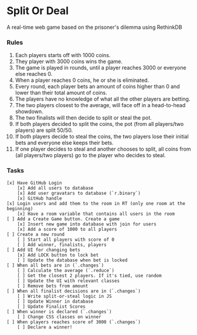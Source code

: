 
# Split Or Deal

A real-time web game based on the prisoner's dilemma using RethinkDB

### Rules

1. Each players starts off with 1000 coins.
2. They player with 3000 coins wins the game.
3. The game is played in rounds, until a player reaches 3000 or everyone else reaches 0.
4. When a player reaches 0 coins, he or she is eliminated.
5. Every round, each player bets an amount of coins higher than 0 and lower than their total amount of coins.
6. The players have no knowledge of what all the other players are betting.
6. The two players closest to the average, will face off in a head-to-head showdown.
7. The two finalists will then decide to split or steal the pot.
8. If both players decided to split the coins, the pot (from all players/two players) are split 50/50.
9. If both players decide to steal the coins, the two players lose their initial bets and everyone else keeps their bets.
10. If one player decides to steal and another chooses to split, all coins from (all players/two players) go to the player who decides to steal.

### Tasks

    [x] Have GitHub Login
        [x] Add all users to database
        [x] Add user gravatars to database (`r.binary`)
        [x] GitHub handle
    [x] Login users and add them to the room in RT (only one room at the beginning)
        [x] Have a room variable that contains all users in the room
    [ ] Add a Create Game button. Create a game
        [x] Insert new game into database with join for users
        [x] Add a score of 1000 to all players
    [ ] Create a new round
        [ ] Start all players with score of 0
        [ ] Add winner, finalists, players
    [ ] Add UI for changing bets
        [x] Add LOCK button to lock bet
        [ ] Update the database when bet is locked
    [ ] When all bets are in (`.changes`)
        [ ] Calculate the average (`.reduce`)
        [ ] Get the closest 2 players. If it's tied, use random
        [ ] Update the UI with relevant classes
        [ ] Remove bets from amount
    [ ] When all finalist decisions are in (`.changes`)
        [ ] Write split-or-steal logic in JS
        [ ] Update Winner in database
        [ ] Update Finalist Scores
    [ ] When winner is declared (`.changes`)
        [ ] Change CSS classes on winner
    [ ] When players reaches score of 3000 (`.changes`)
        [ ] Declare a winner!
